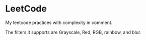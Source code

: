 # LeetCode

My leetcode practices with complexity in comment.

The filters it supports are Grayscale, Red, RGB, rainbow, and blur.
